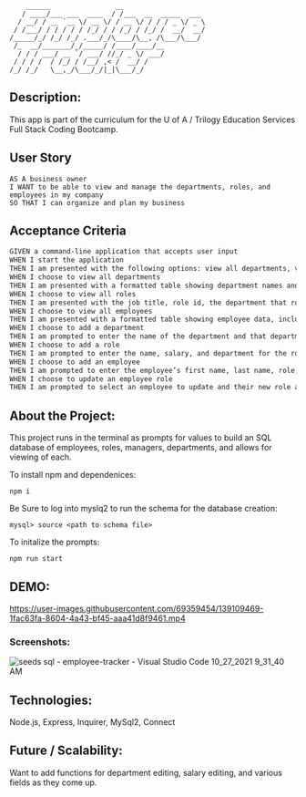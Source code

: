 ``` 
    ______                __                    
   / ____/___ ___  ____  / /___  __  _____  ___ 
  / __/ / __ `__ \/ __ \/ / __ \/ / / / _ \/ _ \
 / /___/ / / / / / /_/ / / /_/ / /_/ /  __/  __/
/_____/_/ /_/ /_/ .___/_/\____/\__, /\___/\___/ 
 /_  __/_______/_/_____/ /____/____/__          
  / / / ___/ __ `/ ___/ //_/ _ \/ ___/          
 / / / /  / /_/ / /__/ ,< /  __/ /              
/_/ /_/   \__,_/\___/_/|_|\___/_/               
``` 
                                                     
## Description:
This app is part of the curriculum for the U of A / Trilogy Education Services Full Stack Coding Bootcamp.

## User Story
```
AS A business owner
I WANT to be able to view and manage the departments, roles, and employees in my company
SO THAT I can organize and plan my business
```
## Acceptance Criteria
```md
GIVEN a command-line application that accepts user input
WHEN I start the application
THEN I am presented with the following options: view all departments, view all roles, view all employees, add a department, add a role, add an employee, and update an employee role
WHEN I choose to view all departments
THEN I am presented with a formatted table showing department names and department ids
WHEN I choose to view all roles
THEN I am presented with the job title, role id, the department that role belongs to, and the salary for that role
WHEN I choose to view all employees
THEN I am presented with a formatted table showing employee data, including employee ids, first names, last names, job titles, departments, salaries, and managers that the employees report to
WHEN I choose to add a department
THEN I am prompted to enter the name of the department and that department is added to the database
WHEN I choose to add a role
THEN I am prompted to enter the name, salary, and department for the role and that role is added to the database
WHEN I choose to add an employee
THEN I am prompted to enter the employee’s first name, last name, role, and manager, and that employee is added to the database
WHEN I choose to update an employee role
THEN I am prompted to select an employee to update and their new role and this information is updated in the database 
```

## About the Project:
This project runs in the terminal as prompts for values to build an SQL database of employees, roles, managers, departments, and allows for viewing of each.

To install npm and dependenices:
```
npm i
```
Be Sure to log into myslq2 to run the schema for the database creation:
```
mysql> source <path to schema file>
```
To initalize the prompts:
```
npm run start
```
## DEMO:


https://user-images.githubusercontent.com/69359454/139109469-1fac63fa-8604-4a43-bf45-aaa41d8f9461.mp4


### Screenshots:
![seeds sql - employee-tracker - Visual Studio Code 10_27_2021 9_31_40 AM](https://user-images.githubusercontent.com/69359454/139108757-ba4fb695-e354-4371-a2cd-2eaf39a5a47d.png)

## Technologies:
Node.js, Express, Inquirer, MySql2, Connect

## Future / Scalability:
Want to add functions for department editing, salary editing, and various fields as they come up.
